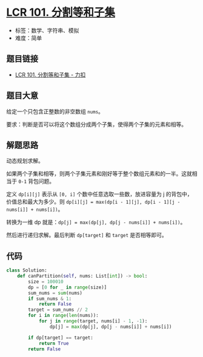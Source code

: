 # [LCR 101. 分割等和子集](https://leetcode.cn/problems/NUPfPr/)

- 标签：数学、字符串、模拟
- 难度：简单

## 题目链接

- [LCR 101. 分割等和子集 - 力扣](https://leetcode.cn/problems/NUPfPr/)

## 题目大意

给定一个只包含正整数的非空数组 `nums`。

要求：判断是否可以将这个数组分成两个子集，使得两个子集的元素和相等。

## 解题思路

动态规划求解。

如果两个子集和相等，则两个子集元素和刚好等于整个数组元素和的一半。这就相当于 `0-1` 背包问题。

定义 `dp[i][j]` 表示从 `[0, i]` 个数中任意选取一些数，放进容量为 j 的背包中，价值总和最大为多少。则 `dp[i][j] = max(dp[i - 1][j], dp[i - 1][j - nums[i]] + nums[i])`。

转换为一维 dp 就是：`dp[j] = max(dp[j], dp[j - nums[i]] + nums[i])`。

然后进行递归求解。最后判断 `dp[target]` 和 `target` 是否相等即可。

## 代码

```python
class Solution:
    def canPartition(self, nums: List[int]) -> bool:
        size = 100010
        dp = [0 for _ in range(size)]
        sum_nums = sum(nums)
        if sum_nums & 1:
            return False
        target = sum_nums // 2
        for i in range(len(nums)):
            for j in range(target, nums[i] - 1, -1):
                dp[j] = max(dp[j], dp[j - nums[i]] + nums[i])

        if dp[target] == target:
            return True
        return False
```

